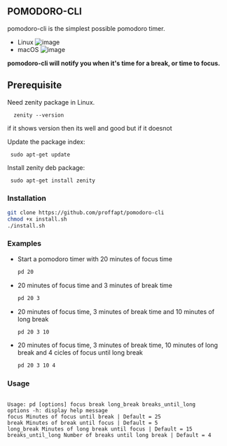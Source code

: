 ## POMODORO-CLI

pomodoro-cli is the simplest possible pomodoro timer.

- Linux
![image](https://user-images.githubusercontent.com/23709916/146772035-9ee0885f-9102-4d96-bc76-6d141e3702c9.png)
- macOS
![image](https://user-images.githubusercontent.com/86282911/194737349-f2b4f840-0371-4090-b348-6ed531a6b97f.png)

**pomodoro-cli will notify you when it's time for a break, or time to focus.**
## Prerequisite
Need zenity package in Linux.
```
  zenity --version
```
if it shows version then its well and good but if it doesnot

Update the package index:
```
 sudo apt-get update
```
Install zenity deb package:
```
 sudo apt-get install zenity

```

### Installation

```bash
git clone https://github.com/proffapt/pomodoro-cli
chmod +x install.sh
./install.sh
```

### Examples
* Start a pomodoro timer with 20 minutes of focus time
    ```bash
    pd 20
    ```
* 20 minutes of focus time and 3 minutes of break time
    ```bash
    pd 20 3
    ```
* 20 minutes of focus time, 3 minutes of break time and 10 minutes of long break
    ```bash
    pd 20 3 10
    ```
* 20 minutes of focus time, 3 minutes of break time, 10 minutes of long break and 4 cicles of focus until long break
    ```bash
    pd 20 3 10 4
    ```

### Usage

````

Usage: pd [options] focus break long_break breaks_until_long
options -h: display help message
focus Minutes of focus until break | Default = 25
break Minutes of break until focus | Default = 5
long_break Minutes of long break until focus | Default = 15
breaks_until_long Number of breaks until long break | Default = 4

````

